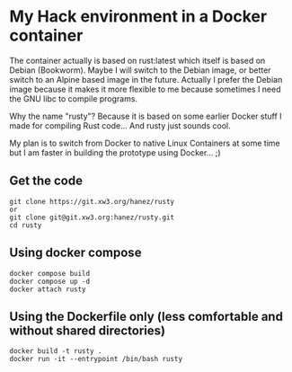 # My Hack environment in a Docker container

The container actually is based on rust:latest which itself is based on Debian (Bookworm). Maybe I will switch to the Debian image, or better switch to an Alpine based image in the future. Actually I prefer the Debian image because it makes it more flexible to me because sometimes I need the GNU libc to compile programs.

Why the name "rusty"? Because it is based on some earlier Docker stuff I made for compiling Rust code... And rusty just sounds cool.

My plan is to switch from Docker to native Linux Containers at some time but I am faster in building the prototype using Docker... ;)

## Get the code

    git clone https://git.xw3.org/hanez/rusty
    or
    git clone git@git.xw3.org:hanez/rusty.git
    cd rusty

## Using docker compose

    docker compose build
    docker compose up -d
    docker attach rusty 

## Using the Dockerfile only (less comfortable and without shared directories)

    docker build -t rusty .
    docker run -it --entrypoint /bin/bash rusty
 
